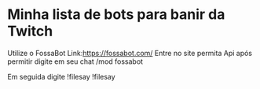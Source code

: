 # Minha lista de bots para banir da Twitch
Utilize o FossaBot
Link:https://fossabot.com/
Entre no site permita Api após permitir digite em seu chat /mod fossabot

Em seguida digite !filesay !filesay
